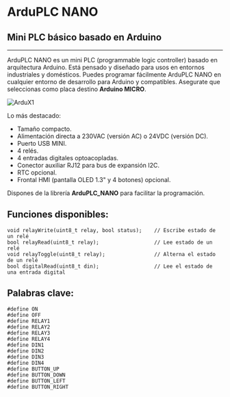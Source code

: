# ArduPLC NANO #
## Mini PLC básico basado en Arduino ##

----------
ArduPLC NANO es un mini PLC (programmable logic controller) basado en arquitectura Arduino. Está pensado y diseñado para usos en entornos industriales y domésticos.  Puedes programar fácilmente ArduPLC NANO en cualquier entorno de desarrollo para Arduino y compatibles. Asegurate que seleccionas como placa destino **Arduino MICRO**.

![ArduX1](https://github.com/raymirabel/ArduPLC/ArduPLC_NANO/blob/master/doc/ArduPLC_NANO.png)

Lo más destacado:

- Tamaño compacto.
- Alimentación directa a 230VAC (versión AC) o 24VDC (versión DC).
- Puerto USB MINI.
- 4 relés.
- 4 entradas digitales optoacopladas.
- Conector auxiliar RJ12 para bus de expansión I2C.
- RTC opcional.
- Frontal HMI (pantalla OLED 1.3" y 4 botones) opcional.


Dispones de la librería **ArduPLC_NANO** para facilitar la programación.

## Funciones disponibles: ##

	void relayWrite(uint8_t relay, bool status);	// Escribe estado de un relé
	bool relayRead(uint8_t relay);					// Lee estado de un relé
	void relayToggle(uint8_t relay);				// Alterna el estado de un relé
	bool digitalRead(uint8_t din);					// Lee el estado de una entrada digital


## Palabras clave:     

	#define ON
	#define OFF
	#define RELAY1  
	#define RELAY2  
	#define RELAY3  
	#define RELAY4  
	#define DIN1    
	#define DIN2    
	#define DIN3    
	#define DIN4    
	#define BUTTON_UP
	#define BUTTON_DOWN
	#define BUTTON_LEFT
	#define BUTTON_RIGHT
